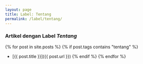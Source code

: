 ```yaml
---
layout: page
title: Label: Tentang
permalink: /label/tentang/
---
```


### Artikel dengan Label *Tentang*

{% for post in site.posts %}
  {% if post.tags contains "tentang" %}
  - [{{ post.title }}]({{ post.url }})
  {% endif %}
{% endfor %}
